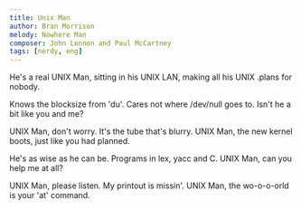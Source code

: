 ```yaml
---
title: Unix Man
author: Bran Morrison
melody: Nowhere Man
composer: John Lennon and Paul McCartney
tags: [nerdy, eng]
---
```


He's a real UNIX Man,
sitting in his UNIX LAN,
making all his UNIX .plans
for nobody.

Knows the blocksize from 'du'.
Cares not where /dev/null goes to.
Isn't he a bit like you and me?

UNIX Man, don't worry.
It's the tube that's blurry.
UNIX Man,
the new kernel boots,
just like you had planned.

He's as wise as he can be.
Programs in lex, yacc and C.
UNIX Man, can you help me at all?

UNIX Man, please listen.
My printout is missin'.
UNIX Man,
the wo-o-o-orld is your 'at' command.
